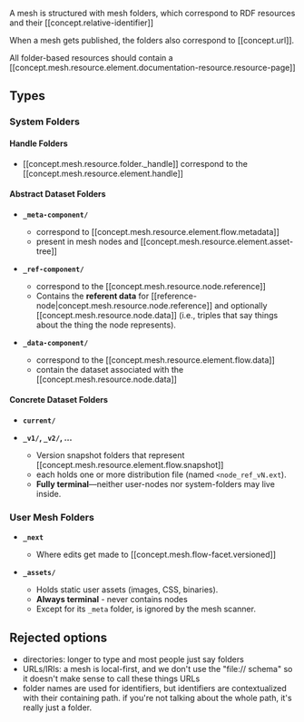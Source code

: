 
A mesh is structured with mesh folders, which correspond to RDF resources and their [[concept.relative-identifier]]
  
When a mesh gets published, the folders also correspond to [[concept.url]]. 

All folder-based resources should contain a [[concept.mesh.resource.element.documentation-resource.resource-page]]


## Types

### System Folders

#### Handle Folders

- [[concept.mesh.resource.folder._handle]] correspond to the [[concept.mesh.resource.element.handle]]

#### Abstract Dataset Folders

- **`_meta-component/`**
  - correspond to [[concept.mesh.resource.element.flow.metadata]]
  - present in mesh nodes and [[concept.mesh.resource.element.asset-tree]]

- **`_ref-component/`**

  - correspond to the [[concept.mesh.resource.node.reference]]
  - Contains the **referent data** for [[reference-node|concept.mesh.resource.node.reference]] and optionally [[concept.mesh.resource.node.data]] (i.e., triples that say things about the thing the node represents).

- **`_data-component/`**

  - correspond to the [[concept.mesh.resource.element.flow.data]]
  - contain the dataset associated with the [[concept.mesh.resource.node.data]]

#### Concrete Dataset Folders

- **`current/`**

- **`_v1/`, `_v2/`, …**

  - Version snapshot folders that represent [[concept.mesh.resource.element.flow.snapshot]]
  - each holds one or more distribution file (named `<node_ref_vN.ext`).
  - **Fully terminal**—neither user-nodes nor system-folders may live inside.

### User Mesh Folders

- **`_next`**
  - Where edits get made to [[concept.mesh.flow-facet.versioned]]


- **`_assets/`**
  - Holds static user assets (images, CSS, binaries).
  - **Always terminal** - never contains nodes
  - Except for its `_meta` folder, is ignored by the mesh scanner.

## Rejected options

- directories: longer to type and most people just say folders
- URLs/IRIs: a mesh is local-first, and we don't use the "file:// schema" so it
  doesn't make sense to call these things URLs
- folder names are used for identifiers, but identifiers are contextualized with
  their containing path. if you're not talking about the whole path, it's really
  just a folder.
